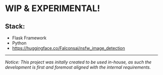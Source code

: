 # WIP & EXPERIMENTAL!

## Stack:
- Flask Framework
- Python
- https://huggingface.co/Falconsai/nsfw_image_detection


---

_Notice:_ _This project was initally created to be used in-house, as such the
development is first and foremost aligned with the internal requirements._